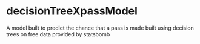 # decisionTreeXpassModel
A model built to predict the chance that a pass is made built using decision trees on free data provided by statsbomb 
